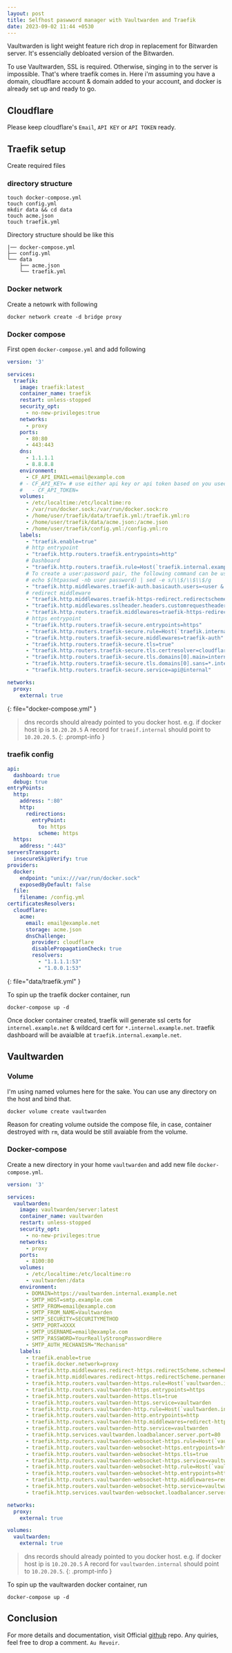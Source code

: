 ```yaml
---
layout: post
title: Selfhost paswword manager with Vaultwarden and Traefik
date: 2023-09-02 11:44 +0530
---
```


Vaultwarden is light weight feature rich drop in replacement for Bitwarden server. It's essencially debloated version of the Bitwarden.

To use Vaultwarden, SSL is required. Otherwise, singing in to the server is impossible. That's where traefik comes in. Here i'm assuming you have a domain, cloudflare account & domain added to your account, and docker is already set up and ready to go.

## Cloudflare

Please keep cloudflare's `Email`, `API KEY` or `API TOKEN` ready.

## Traefik setup

Create required files

### directory structure

```shell
touch docker-compose.yml
touch config.yml
mkdir data && cd data
touch acme.json
touch traefik.yml
```

Directory structure should be like this

```shell
|── docker-compose.yml
├── config.yml
└── data
    ├── acme.json
    └── traefik.yml
```

### Docker network

Create a netowrk with following 

```shell
docker network create -d bridge proxy
```

### Docker compose

First open `docker-compose.yml`  and add following

```yaml
version: '3'

services:
  traefik:
    image: traefik:latest
    container_name: traefik
    restart: unless-stopped
    security_opt:
      - no-new-privileges:true
    networks:
      - proxy
    ports:
      - 80:80
      - 443:443
    dns:
      - 1.1.1.1
      - 8.8.8.8
    environment:
      - CF_API_EMAIL=email@example.com
    # - CF_API_KEY= # use either api key or api token based on you usecase
    #   - CF_API_TOKEN=
    volumes:
      - /etc/localtime:/etc/localtime:ro
      - /var/run/docker.sock:/var/run/docker.sock:ro
      - /home/user/traefik/data/traefik.yml:/traefik.yml:ro
      - /home/user/traefik/data/acme.json:/acme.json
      - /home/user/traefik/config.yml:/config.yml:ro
    labels:
      - "traefik.enable=true"
      # http entrypoint
      - "traefik.http.routers.traefik.entrypoints=http"
      # Dashboard
      - "traefik.http.routers.traefik.rule=Host(`traefik.internal.example.net`)"
      # To create a user:password pair, the following command can be used:
      # echo $(htpasswd -nb user password) | sed -e s/\\$/\\$\\$/g
      - "traefik.http.middlewares.traefik-auth.basicauth.users=<user & password>"
      # redirect middleware
      - "traefik.http.middlewares.traefik-https-redirect.redirectscheme.scheme=https"
      - "traefik.http.middlewares.sslheader.headers.customrequestheaders.X-Forwarded-Proto=https"
      - "traefik.http.routers.traefik.middlewares=traefik-https-redirect"
      # https entrypoint
      - "traefik.http.routers.traefik-secure.entrypoints=https"
      - "traefik.http.routers.traefik-secure.rule=Host(`traefik.internal.example.net`)"
      - "traefik.http.routers.traefik-secure.middlewares=traefik-auth"
      - "traefik.http.routers.traefik-secure.tls=true"
      - "traefik.http.routers.traefik-secure.tls.certresolver=cloudflare"
      - "traefik.http.routers.traefik-secure.tls.domains[0].main=internal.example.net"
      - "traefik.http.routers.traefik-secure.tls.domains[0].sans=*.internal.example.net"
      - "traefik.http.routers.traefik-secure.service=api@internal"

networks:
  proxy:
    external: true
```
{: file="docker-compose.yml" }

> dns records should already pointed to you docker host. e.g. if docker host ip is `10.20.20.5` A record for `traeif.internal` should point to `10.20.20.5`.
{: .prompt-info }

### traefik config

```yml
api:
  dashboard: true
  debug: true
entryPoints:
  http:
    address: ":80"
    http:
      redirections:
        entryPoint:
          to: https
          scheme: https
  https:
    address: ":443"
serversTransport:
  insecureSkipVerify: true
providers:
  docker:
    endpoint: "unix:///var/run/docker.sock"
    exposedByDefault: false
  file:
    filename: /config.yml
certificatesResolvers:
  cloudflare:
    acme:
      email: email@example.net
      storage: acme.json
      dnsChallenge:
        provider: cloudflare
        disablePropagationCheck: true
        resolvers:
          - "1.1.1.1:53"
          - "1.0.0.1:53"
```
{: file="data/traefik.yml" }

To spin up the traefik docker container, run

```shell
docker-compose up -d
```

Once docker container created, traefik will generate ssl certs for `internel.example.net` & wildcard cert for `*.internel.example.net`. traefik dashboard will be avaialble at `traefik.internal.example.net`.

## Vaultwarden


### Volume

I'm using named volumes here for the sake. You can use any directory on the host and bind that. 

```shell
docker volume create vaultwarden
```

Reason for creating volume outside the compose file, in case, container destroyed with `rm`, data would be still avaiable from the volume.

### Docker-compose

Create a new directory in your home `vaultwarden` and add new file `docker-compose.yml`. 


```yml
version: '3'

services:
  vaultwarden:
    image: vaultwarden/server:latest
    container_name: vaultwarden
    restart: unless-stopped
    security_opt:
      - no-new-privileges:true
    networks:
      - proxy
    ports:
      - 8100:80
    volumes:
      - /etc/localtime:/etc/localtime:ro
      - vaultwarden:/data
    environment:
      - DOMAIN=https://vaultwarden.internal.example.net
      - SMTP_HOST=smtp.example.com
      - SMTP_FROM=email@example.com
      - SMTP_FROM_NAME=Vaultwarden
      - SMTP_SECURITY=SECURITYMETHOD
      - SMTP_PORT=XXXX
      - SMTP_USERNAME=email@example.com
      - SMTP_PASSWORD=YourReallyStrongPasswordHere
      - SMTP_AUTH_MECHANISM="Mechanism"
    labels:
      - traefik.enable=true
      - traefik.docker.network=proxy
      - traefik.http.middlewares.redirect-https.redirectScheme.scheme=https
      - traefik.http.middlewares.redirect-https.redirectScheme.permanent=true
      - traefik.http.routers.vaultwarden-https.rule=Host(`vaultwarden.internal.example.net`)
      - traefik.http.routers.vaultwarden-https.entrypoints=https
      - traefik.http.routers.vaultwarden-https.tls=true
      - traefik.http.routers.vaultwarden-https.service=vaultwarden
      - traefik.http.routers.vaultwarden-http.rule=Host(`vaultwarden.internal.example.net`)
      - traefik.http.routers.vaultwarden-http.entrypoints=http
      - traefik.http.routers.vaultwarden-http.middlewares=redirect-https
      - traefik.http.routers.vaultwarden-http.service=vaultwarden
      - traefik.http.services.vaultwarden.loadbalancer.server.port=80
      - traefik.http.routers.vaultwarden-websocket-https.rule=Host(`vaultwarden.internal.example.net`) && Path(`/notifications/hub`)
      - traefik.http.routers.vaultwarden-websocket-https.entrypoints=https
      - traefik.http.routers.vaultwarden-websocket-https.tls=true
      - traefik.http.routers.vaultwarden-websocket-https.service=vaultwarden-websocket
      - traefik.http.routers.vaultwarden-websocket-http.rule=Host(`vaultwarden.internal.example.net`) && Path(`/notifications/hub`)
      - traefik.http.routers.vaultwarden-websocket-http.entrypoints=http
      - traefik.http.routers.vaultwarden-websocket-http.middlewares=redirect-https
      - traefik.http.routers.vaultwarden-websocket-http.service=vaultwarden-websocket
      - traefik.http.services.vaultwarden-websocket.loadbalancer.server.port=3012

networks:
  proxy:
    external: true

volumes:
  vaultwarden:
    external: true
```

> dns records should already pointed to you docker host. e.g. if docker host ip is `10.20.20.5` A record for `vaultwarden.internal` should point to `10.20.20.5`.
{: .prompt-info }


To spin up the vaultwarden docker container, run

```shell
docker-compose up -d
```
## Conclusion

For more details and documentation, visit Official [github](https://github.com/dani-garcia/vaultwarden) repo. Any quiries, feel free to drop a comment. `Au Revoir`.
